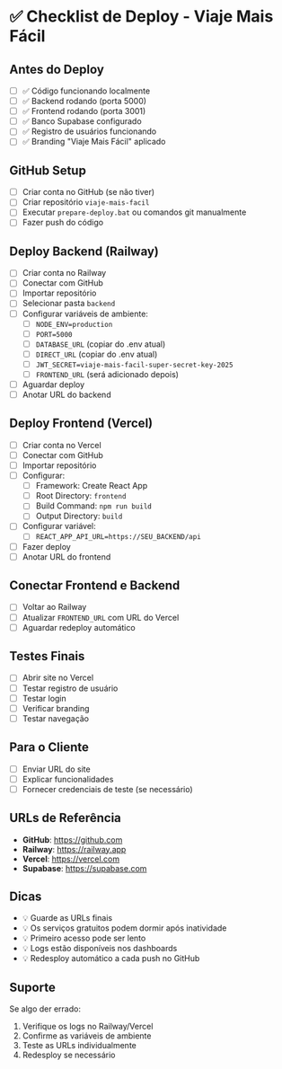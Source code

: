 # ✅ Checklist de Deploy - Viaje Mais Fácil

## Antes do Deploy
- [ ] ✅ Código funcionando localmente
- [ ] ✅ Backend rodando (porta 5000)
- [ ] ✅ Frontend rodando (porta 3001)
- [ ] ✅ Banco Supabase configurado
- [ ] ✅ Registro de usuários funcionando
- [ ] ✅ Branding "Viaje Mais Fácil" aplicado

## GitHub Setup
- [ ] Criar conta no GitHub (se não tiver)
- [ ] Criar repositório `viaje-mais-facil`
- [ ] Executar `prepare-deploy.bat` ou comandos git manualmente
- [ ] Fazer push do código

## Deploy Backend (Railway)
- [ ] Criar conta no Railway
- [ ] Conectar com GitHub
- [ ] Importar repositório
- [ ] Selecionar pasta `backend`
- [ ] Configurar variáveis de ambiente:
  - [ ] `NODE_ENV=production`
  - [ ] `PORT=5000`
  - [ ] `DATABASE_URL` (copiar do .env atual)
  - [ ] `DIRECT_URL` (copiar do .env atual)
  - [ ] `JWT_SECRET=viaje-mais-facil-super-secret-key-2025`
  - [ ] `FRONTEND_URL` (será adicionado depois)
- [ ] Aguardar deploy
- [ ] Anotar URL do backend

## Deploy Frontend (Vercel)
- [ ] Criar conta no Vercel
- [ ] Conectar com GitHub
- [ ] Importar repositório
- [ ] Configurar:
  - [ ] Framework: Create React App
  - [ ] Root Directory: `frontend`
  - [ ] Build Command: `npm run build`
  - [ ] Output Directory: `build`
- [ ] Configurar variável:
  - [ ] `REACT_APP_API_URL=https://SEU_BACKEND/api`
- [ ] Fazer deploy
- [ ] Anotar URL do frontend

## Conectar Frontend e Backend
- [ ] Voltar ao Railway
- [ ] Atualizar `FRONTEND_URL` com URL do Vercel
- [ ] Aguardar redeploy automático

## Testes Finais
- [ ] Abrir site no Vercel
- [ ] Testar registro de usuário
- [ ] Testar login
- [ ] Verificar branding
- [ ] Testar navegação

## Para o Cliente
- [ ] Enviar URL do site
- [ ] Explicar funcionalidades
- [ ] Fornecer credenciais de teste (se necessário)

## URLs de Referência
- **GitHub**: https://github.com
- **Railway**: https://railway.app
- **Vercel**: https://vercel.com
- **Supabase**: https://supabase.com

## Dicas
- 💡 Guarde as URLs finais
- 💡 Os serviços gratuitos podem dormir após inatividade
- 💡 Primeiro acesso pode ser lento
- 💡 Logs estão disponíveis nos dashboards
- 💡 Redesploy automático a cada push no GitHub

## Suporte
Se algo der errado:
1. Verifique os logs no Railway/Vercel
2. Confirme as variáveis de ambiente
3. Teste as URLs individualmente
4. Redesploy se necessário
